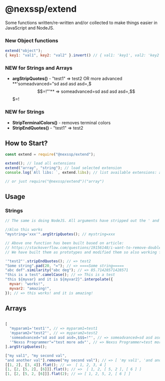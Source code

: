 # @nexssp/extend

Some functions written/re-written and/or collected to make things easier in JavaScript and NodeJS.

### New Object functions

```js
extend("object");
{ key1: "val1", key2: "val2" }.invert() // { val1: 'key1', val2: 'key2' }
```

### NEW for Strings and Arrays

- **argStripQuotes()** - "test1" => test2 OR more advanced **'someadvanced="sd asd asd asd=,$$$=!"'** => someadvanced=sd asd asd asd=,$$$=!

### NEW for Strings

- **StripTerminalColors()** - removes terminal colors
- **StripEndQuotes()** - "test1" => test2

## How to Start?

```js
const extend = require("@nexssp/extend");

extend(); // load all extensions
extend("array", "string"); // load selected extension
console.log(`All libs: `, extend.libs); // list available extensions: array, string

// or just require("@nexssp/extend")("array")
```

## Usage

### Strings

```js
// The same is doing NodeJS. All arguments have stripped out the ' and " begining and end.

//Also this works
"mystring='xxx'".argStripQuotes(); // mystring=xxx

// Above one function has been built based on article:
// https://stackoverflow.com/questions/19156148/i-want-to-remove-double-quotes-from-a-string
// We have built them as prototypes and modified them so also working for arrays.

'"test2"'.stripEndQuotes(); // => test2
"Some string".pad(20, "="); // => ====Some string=====
"abc def".similarity("abc deg"); // => 85.71428571428571
"this is a test".camelCase(); // => This is a test
"this ${myvar} and it is ${myvar2}".interpolate({
  myvar: "works!",
  myvar2: "amazing!",
}); // => this works! and it is amazing!
```

## Arrays

```js

[
  "myparam1='test1'", // => myparam1=test1
  'myparam2="test2"', // => myparam2=test2
  'someadvanced="sd asd asd asd=,$$$=!"', // => someadvanced=sd asd asd asd=,$$$=!
  '"Nexss Programmer"="test more adv"', // => Nexss Programmer=test more adv
].argStripQuotes();

["my val1", "my second val",
"and another val"].remove("my second val"); // => [ 'my val1', 'and another val' ]
[[1, 2], [3, 4]].flat(); // =>  [ 1, 2, 3, 4 ]
[1, [2, [5, 2], [6]]].flat(); // =>  [ 1, 2, [ 5, 2 ], [ 6 ] ]
[1, [2, [5, 2, [6]]].flat(2); // => [ 1, 2, 5, 2, [ 6 ] ]

```
